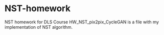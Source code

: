 # NST-homework
NST homework for DLS Course
HW_NST_pix2pix_CycleGAN is a file with my implementation of NST algorithm.